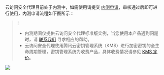 

云访问安全代理目前处于内测中，如需使用请提交 [内测申请](https://cloud.tencent.com/apply/p/2vnlem5njlz)，审核通过后即可进行使用，内测申请流程如下图所示：
>!
>- 内测期间仅提供云访问安全代理标准版实例，当您使用本产品遇到问题时，请 [联系我们](https://cloud.tencent.com/act/event/connect-service) 寻求相应的帮助。
>- 云访问安全代理使用腾讯云密钥管理系统（KMS）进行加密密钥的全生命周期管理，密钥管理系统为收费产品，具体收费情况请参见 [KMS 定价](https://cloud.tencent.com/product/kms/pricing)。
>
![](https://main.qcloudimg.com/raw/8088b13411c1bcf892b0e8aab3a4afee.png)

